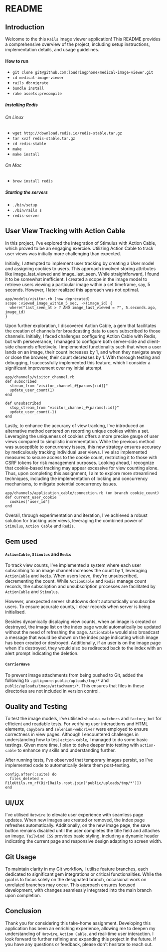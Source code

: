 # README

## Introduction
Welcome to the this `Rails` image viewer application! This README provides a comprehensive overview of the project, including setup instructions, implementation details, and usage guidelines.

#### How to run
- `git clone git@github.com:loudringphone/medical-image-viewer.git`
- `cd medical-image-viewer`
- `rails db:migrate`
- `bundle install`
- `rake assets:precompile`

##### Installing Redis
###### On Linux
- `wget http://download.redis.io/redis-stable.tar.gz`
- `tar xvzf redis-stable.tar.gz`
- `cd redis-stable`
- `make`
- `make install`
###### On Mac
- `brew install redis`
##### Starting the servers
- `./bin/setup`
- `./bin/rails s`
- `redis-server`

## User View Tracking with Action Cable
In this project, I've explored the integration of Stimulus with Action Cable, which proved to be an engaging exercise. Utilizing Action Cable to track user views was initially more challenging than expected.

Initially, I attempted to implement user tracking by creating a User model and assigning cookies to users. This approach involved storing attributes like image_last_viewed and image_last_seen. While straightforward, I found it to be somewhat inefficient. I created a scope in the image model to retrieve users viewing a particular image within a set timeframe, say, 5 seconds. However, I later realized this approach was not optimal.

```
app/models/visitor.rb (now deprecated)
scope :viewed_image_within_5_sec, ->(image_id) {
  where("last_seen_at > ? AND image_last_viewed = ?", 5.seconds.ago, image_id)
}
```

Upon further exploration, I discovered Action Cable, a gem that facilitates the creation of channels for broadcasting data to users subscribed to those channels. Initially, I faced challenges configuring Action Cable with Redis, but with perseverance, I managed to configure both server-side and client-side channels effectively. I implemented functionality such that when a user lands on an image, their count increases by 1, and when they navigate away or close the browser, their count decreases by 1. With thorough testing and debugging, I successfully implemented this feature, which I consider a significant improvement over my initial attempt.

```
app/channels/visitor_channel.rb
def subscribed
  stream_from "visitor_channel_#{params[:id]}"
  update_user_count(1)
end

def unsubscribed
  stop_stream_from "visitor_channel_#{params[:id]}"
  update_user_count(-1)
end
```

Lastly, to enhance the accuracy of view tracking, I've introduced an alternative method centered on recording unique cookies within a set. Leveraging the uniqueness of cookies offers a more precise gauge of user views compared to simplistic incrementation. While the previous method was susceptible to concurrency issues, this new strategy ensures accuracy by meticulously tracking individual user views. I've also implemented measures to secure access to the cookie count, restricting it to those with CSRF tokens for risk management purposes. Looking ahead, I recognize that cookie-based tracking may appear excessive for view counting alone. Thus, upon completing this assignment, I aim to explore more streamlined techniques, including the implementation of locking and concurrency mechanisms, to mitigate potential concurrency issues.

```
app/channels/application_cable/connection.rb (on branch cookie_count)
def current_user_cookie
  cookies['user_id']
end
```

Overall, through experimentation and iteration, I've achieved a robust solution for tracking user views, leveraging the combined power of `Stimulus`, `Action Cable` and `Redis`.

## Gem used

#### `ActionCable`, `Stimulus` and `Redis`
To track view counts, I've implemented a system where each user subscribing to an image channel increases the count by 1, leveraging `ActionCable` and `Redis`. When users leave, they're unsubscribed, decrementing the count. While `ActionCable` and `Redis` manage count records, the subscription and unsubscription processes are facilitated by `ActionCable` and `Stimulus`.


However, unexpected server shutdowns don't automatically unsubscribe users. To ensure accurate counts, I clear records when server is being initialised.


Besides dynamically displaying view counts, when an image is created or destroyed, the image list on the index page would automatically be updated without the need of refreshing the page. `ActionCable` would also broadcast a message that would be shown on the index page indicating which image has been created or destroyed. Additionally, if an user is on the image page when it's destroyed, they would also be redirected back to the index with an alert prompt indicating the deletion.

#### `CarrierWave`
To prevent image attachments from being pushed to Git, added the following to `.gitignore`: `public/uploads/tmp/*` and `public/uploads/image/attachment/*`. This ensures that files in these directories are not included in version control.

## Quality and Testing
To test the image models, I've utilised `shoulda-matchers` and `factory_bot` for efficient and readable tests. For verifying user interactions and HTML elements, `capybara` and `selenium-webdriver` were employed to ensure correctness in view pages. Although I encountered challenges in understanding how to test `action-cable`, I managed to do some basic testings. Given more time, I plan to delve deeper into testing with `action-cable` to enhance my skills and understanding further.

After running tests, I've observed that temporary images persist, so I've implemented code to automatically delete them post-testing.

```
config.after(:suite) do
  files_deleted = FileUtils.rm_rf(Dir[Rails.root.join('public/uploads/tmp/*')])
end
```

##  UI/UX
I've utilised `Hotwire` to elevate user experience with seamless page updates. When new images are created or removed, the index page refreshes automatically. Additionally, on the new image page, the save button remains disabled until the user completes the title field and attaches an image. `Tailwind CSS` provides basic styling, including a dynamic header indicating the current page and responsive design adapting to screen width.

## Git Usage
To maintain clarity in my Git workflow, I utilise feature branches, each dedicated to significant gem integrations or critical functionalities. While the goal is to focus solely on the designated branch, occasional work on unrelated branches may occur. This approach ensures focused development, with changes seamlessly integrated into the main branch upon completion.

## Conclusion
Thank you for considering this take-home assignment. Developing this application has been an enriching experience, allowing me to deepen my understanding of `Hotwire`, `Action Cable`, and real-time user interaction. I look forward to further refining and expanding this project in the future. If you have any questions or feedback, please don't hesitate to reach out.

